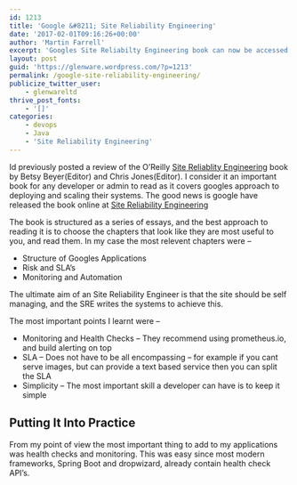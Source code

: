 ```yaml
---
id: 1213
title: 'Google &#8211; Site Reliability Engineering'
date: '2017-02-01T09:16:26+00:00'
author: 'Martin Farrell'
excerpt: 'Googles Site Reliabilty Engineering book can now be accessed at <a href="https://landing.google.com/sre/book.html">Site Reliability Engineering</a>'
layout: post
guid: 'https://glenware.wordpress.com/?p=1213'
permalink: /google-site-reliability-engineering/
publicize_twitter_user:
    - glenwareltd
thrive_post_fonts:
    - '[]'
categories:
    - devops
    - Java
    - 'Site Reliability Engineering'
---
```


Id previously posted a review of the O’Reilly [Site Reliablity Engineering](https://www.javabullets.com/2016/12/06/best-tech-book-ive-read-this-year) book by Betsy Beyer(Editor) and Chris Jones(Editor). I consider it an important book for any developer or admin to read as it covers googles approach to deploying and scaling their systems. The good news is google have released the book online at [Site Reliability Engineering](https://landing.google.com/sre/book.html)

The book is structured as a series of essays, and the best approach to reading it is to choose the chapters that look like they are most useful to you, and read them. In my case the most relevent chapters were –

- Structure of Googles Applications
- Risk and SLA’s
- Monitoring and Automation

The ultimate aim of an Site Reliability Engineer is that the site should be self managing, and the SRE writes the systems to achieve this.

The most important points I learnt were –

- Monitoring and Health Checks – They recommend using prometheus.io, and build alerting on top
- SLA – Does not have to be all encompassing – for example if you cant serve images, but can provide a text based service then you can split the SLA
- Simplicity – The most important skill a developer can have is to keep it simple

## Putting It Into Practice

From my point of view the most important thing to add to my applications was health checks and monitoring. This was easy since most modern frameworks, Spring Boot and dropwizard, already contain health check API’s.